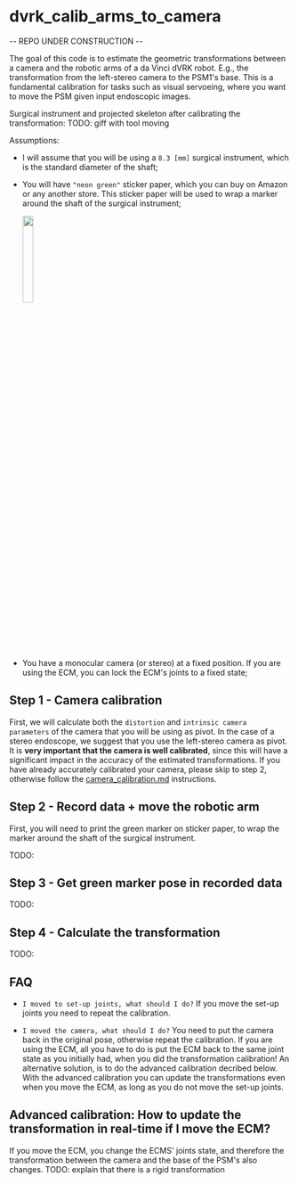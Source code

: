 # dvrk_calib_arms_to_camera

-- REPO UNDER CONSTRUCTION --

The goal of this code is to estimate the geometric transformations between a camera and the robotic arms of a da Vinci dVRK robot. E.g., the transformation from the left-stereo camera to the PSM1's base. This is a fundamental calibration for tasks such as visual servoeing, where you want to move the PSM given input endoscopic images.

Surgical instrument and projected skeleton after calibrating the transformation:
TODO: giff with tool moving

Assumptions:
- I will assume that you will be using a `8.3 [mm]` surgical instrument, which is the standard diameter of the shaft;
- You will have `"neon green"` sticker paper, which you can buy on Amazon or any another store. This sticker paper will be used to wrap a marker around the shaft of the surgical instrument;

  <img src="https://user-images.githubusercontent.com/15831541/165297939-ebcb03ef-c781-4ad2-bd5b-16712d0d018d.png" width="20%">

- You have a monocular camera (or stereo) at a fixed position. If you are using the ECM, you can lock the ECM's joints to a fixed state;

## Step 1 - Camera calibration

First, we will calculate both the `distortion` and `intrinsic camera parameters` of the camera that you will be using as pivot. In the case of a stereo endoscope, we suggest that you use the left-stereo camera as pivot. It is **very important that the camera is well calibrated**, since this will have a significant impact in the accuracy of the estimated transformations. If you have already accurately calibrated your camera, please skip to step 2, otherwise follow the [camera_calibration.md](https://github.com/Cartucho/dvrk_calib_arms_to_camera/blob/main/camera_calibration.md) instructions.

## Step 2 - Record data + move the robotic arm

First, you will need to print the green marker on sticker paper, to wrap the marker around the shaft of the surgical instrument. 

TODO:

## Step 3 - Get green marker pose in recorded data

TODO:

## Step 4 - Calculate the transformation

TODO:

## FAQ

- `I moved to set-up joints, what should I do?`
If you move the set-up joints you need to repeat the calibration.

 - `I moved the camera, what should I do?`
 You need to put the camera back in the original pose, otherwise repeat the calibration. If you are using the ECM, all you have to do is put the ECM back to the same joint state as you initially had, when you did the transformation calibration! An alternative solution, is to do the advanced calibration decribed below. With the advanced calibration you can update the transformations even when you move the ECM, as long as you do not move the set-up joints.


## Advanced calibration: How to update the transformation in real-time if I move the ECM?

If you move the ECM, you change the ECMS' joints state, and therefore the transformation between the camera and the base of the PSM's also changes.
TODO: explain that there is a rigid transformation
